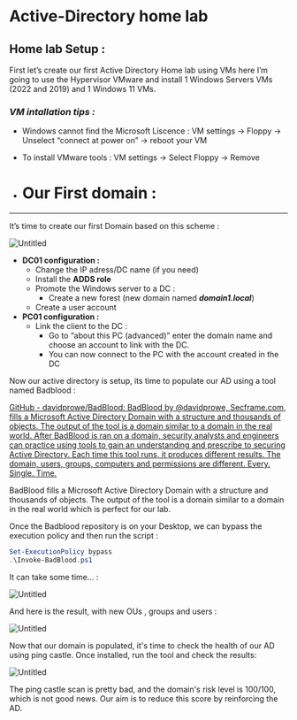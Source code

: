 # Active-Directory home lab 

## Home lab Setup :

First let’s create our first Active Directory Home lab using VMs here I’m going to use the Hypervisor VMware and install 1 Windows Servers VMs (2022 and 2019) and 1 Windows 11 VMs.

### *VM intallation tips :*

- Windows cannot find the Microsoft Liscence : VM settings → Floppy → Unselect “connect at power on” → reboot your VM
- To install VMware tools : VM settings → Select Floppy → Remove

- # Our First domain :

---

It’s time to create our first Domain based on this scheme :

![Untitled](https://prod-files-secure.s3.us-west-2.amazonaws.com/b88ef871-c6b6-47b5-aace-b73d798e6cb1/d04036b9-a78c-42b8-aaae-a6d455973133/Untitled.png)

- **DC01 configuration :**
    - Change the IP adress/DC name (if you need)
    - Install the **ADDS role**
    - Promote the Windows server to a DC :
        - Create a new forest (new domain named ***domain1.local***)
    - Create a user account
- **PC01 configuration :**
    - Link the client to the DC :
        - Go to “about this PC (advanced)” enter the domain name and choose an account to link with the DC.
        - You can now connect to the PC with the account created in the DC

Now our active directory is setup, its time to populate our AD using a tool named Badblood : 

[GitHub - davidprowe/BadBlood: BadBlood by @davidprowe, Secframe.com, fills a Microsoft Active Directory Domain with a structure and thousands of objects. The output of the tool is a domain similar to a domain in the real world.  After BadBlood is ran on a domain, security analysts and engineers can practice using tools to gain an understanding and prescribe to securing Active Directory. Each time this tool runs, it produces different results.  The domain, users, groups, computers and permissions are different. Every. Single. Time.](https://github.com/davidprowe/BadBlood?tab=readme-ov-file)

BadBlood fills a Microsoft Active Directory Domain with a structure and thousands of objects. The output of the tool is a domain similar to a domain in the real world which is perfect for our lab.

Once the Badblood repository is on your Desktop, we can bypass the execution policy and then run the script :

```powershell
Set-ExecutionPolicy bypass
.\Invoke-BadBlood.ps1
```

It can take some time… :

![Untitled](https://prod-files-secure.s3.us-west-2.amazonaws.com/b88ef871-c6b6-47b5-aace-b73d798e6cb1/84f3ba2a-6e09-4bbd-9ddb-85159427d130/Untitled.png)

And here is the result, with new OUs , groups and users :

![Untitled](https://prod-files-secure.s3.us-west-2.amazonaws.com/b88ef871-c6b6-47b5-aace-b73d798e6cb1/dc02e576-be4e-45de-9542-ec38dd7c0aa0/Untitled.png)

Now that our domain is populated, it's time to check the health of our AD using ping castle. Once installed, run the tool and check the results:

![Untitled](https://prod-files-secure.s3.us-west-2.amazonaws.com/b88ef871-c6b6-47b5-aace-b73d798e6cb1/9c832ae7-4112-4b4e-86ae-a289800bba35/Untitled.png)

The ping castle scan is pretty bad, and the domain's risk level is 100/100, which is not good news. Our aim is to reduce this score by reinforcing the AD.
